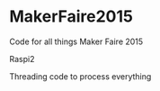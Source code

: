 # MakerFaire2015
Code for all things Maker Faire 2015

Raspi2

Threading code to process everything

